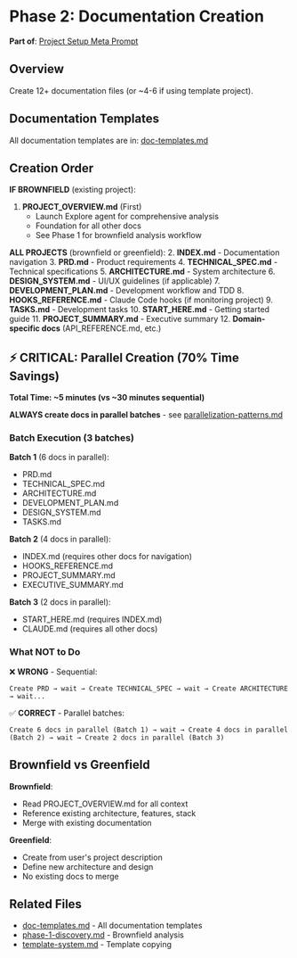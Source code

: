 # Phase 2: Documentation Creation

**Part of**: [Project Setup Meta Prompt](../project-setup-meta-prompt.md)

## Overview

Create 12+ documentation files (or ~4-6 if using template project).

## Documentation Templates

All documentation templates are in: [doc-templates.md](../templates/doc-templates.md)

## Creation Order

**IF BROWNFIELD** (existing project):
1. **PROJECT_OVERVIEW.md** (First)
   - Launch Explore agent for comprehensive analysis
   - Foundation for all other docs
   - See Phase 1 for brownfield analysis workflow

**ALL PROJECTS** (brownfield or greenfield):
2. **INDEX.md** - Documentation navigation
3. **PRD.md** - Product requirements
4. **TECHNICAL_SPEC.md** - Technical specifications
5. **ARCHITECTURE.md** - System architecture
6. **DESIGN_SYSTEM.md** - UI/UX guidelines (if applicable)
7. **DEVELOPMENT_PLAN.md** - Development workflow and TDD
8. **HOOKS_REFERENCE.md** - Claude Code hooks (if monitoring project)
9. **TASKS.md** - Development tasks
10. **START_HERE.md** - Getting started guide
11. **PROJECT_SUMMARY.md** - Executive summary
12. **Domain-specific docs** (API_REFERENCE.md, etc.)

## ⚡ CRITICAL: Parallel Creation (70% Time Savings)

**Total Time: ~5 minutes (vs ~30 minutes sequential)**

**ALWAYS create docs in parallel batches** - see [parallelization-patterns.md](../reference/parallelization-patterns.md)

### Batch Execution (3 batches)

**Batch 1** (6 docs in parallel):
- PRD.md
- TECHNICAL_SPEC.md
- ARCHITECTURE.md
- DEVELOPMENT_PLAN.md
- DESIGN_SYSTEM.md
- TASKS.md

**Batch 2** (4 docs in parallel):
- INDEX.md (requires other docs for navigation)
- HOOKS_REFERENCE.md
- PROJECT_SUMMARY.md
- EXECUTIVE_SUMMARY.md

**Batch 3** (2 docs in parallel):
- START_HERE.md (requires INDEX.md)
- CLAUDE.md (requires all other docs)

### What NOT to Do

❌ **WRONG** - Sequential:
```
Create PRD → wait → Create TECHNICAL_SPEC → wait → Create ARCHITECTURE → wait...
```

✅ **CORRECT** - Parallel batches:
```
Create 6 docs in parallel (Batch 1) → wait → Create 4 docs in parallel (Batch 2) → wait → Create 2 docs in parallel (Batch 3)
```

## Brownfield vs Greenfield

**Brownfield**:
- Read PROJECT_OVERVIEW.md for all context
- Reference existing architecture, features, stack
- Merge with existing documentation

**Greenfield**:
- Create from user's project description
- Define new architecture and design
- No existing docs to merge

## Related Files
- [doc-templates.md](../templates/doc-templates.md) - All documentation templates
- [phase-1-discovery.md](phase-1-discovery.md) - Brownfield analysis
- [template-system.md](../reference/template-system.md) - Template copying
